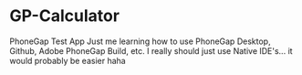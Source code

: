 # GP-Calculator
PhoneGap Test App
Just me learning how to use PhoneGap Desktop, Github, Adobe PhoneGap Build, etc. I really should just use Native IDE's... it would probably be easier haha
